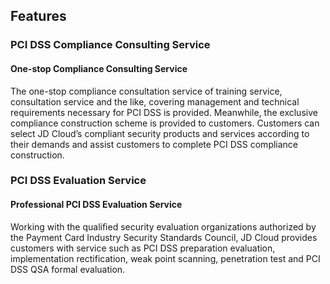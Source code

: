 ## Features
###  PCI DSS Compliance Consulting Service
#### One-stop Compliance Consulting Service
The one-stop compliance consultation service of training service, consultation service and the like, covering management and technical requirements necessary for PCI DSS is provided. Meanwhile, the exclusive compliance construction scheme is provided to customers. Customers can select JD Cloud’s compliant security products and services according to their demands and assist customers to complete PCI DSS compliance construction.

###  PCI DSS Evaluation Service
#### Professional PCI DSS Evaluation Service
Working with the qualified security evaluation organizations authorized by the Payment Card Industry Security Standards Council, JD Cloud provides customers with service such as PCI DSS preparation evaluation, implementation rectification, weak point scanning, penetration test and PCI DSS QSA formal evaluation.
